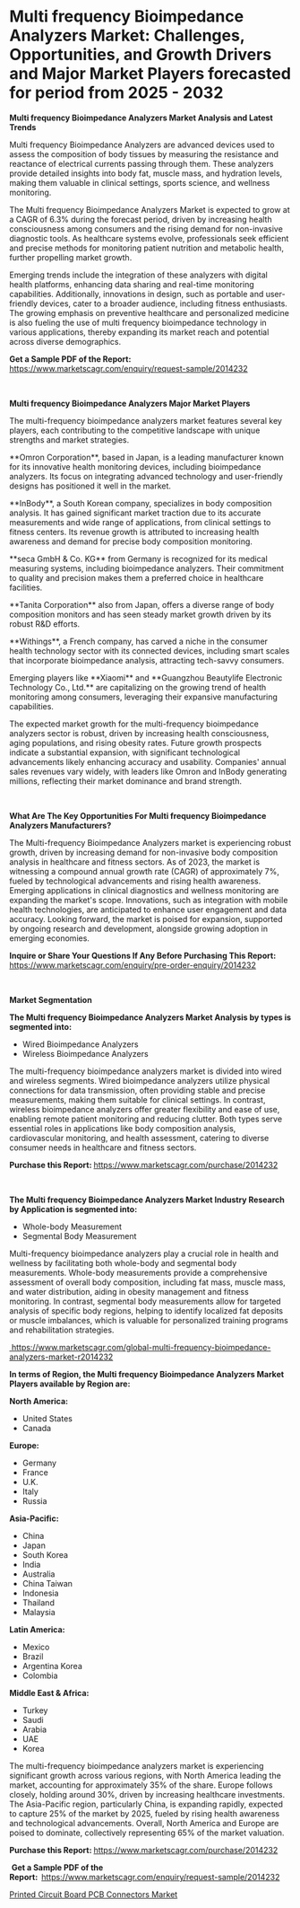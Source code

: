 <p><h1>Multi frequency Bioimpedance Analyzers Market: Challenges, Opportunities, and Growth Drivers and Major Market Players forecasted for period from 2025 - 2032</h1></p><p><strong>Multi frequency Bioimpedance Analyzers Market Analysis and Latest Trends</strong></p>
<p><p>Multi frequency Bioimpedance Analyzers are advanced devices used to assess the composition of body tissues by measuring the resistance and reactance of electrical currents passing through them. These analyzers provide detailed insights into body fat, muscle mass, and hydration levels, making them valuable in clinical settings, sports science, and wellness monitoring.</p><p>The Multi frequency Bioimpedance Analyzers Market is expected to grow at a CAGR of 6.3% during the forecast period, driven by increasing health consciousness among consumers and the rising demand for non-invasive diagnostic tools. As healthcare systems evolve, professionals seek efficient and precise methods for monitoring patient nutrition and metabolic health, further propelling market growth. </p><p>Emerging trends include the integration of these analyzers with digital health platforms, enhancing data sharing and real-time monitoring capabilities. Additionally, innovations in design, such as portable and user-friendly devices, cater to a broader audience, including fitness enthusiasts. The growing emphasis on preventive healthcare and personalized medicine is also fueling the use of multi frequency bioimpedance technology in various applications, thereby expanding its market reach and potential across diverse demographics.</p></p>
<p><strong>Get a Sample PDF of the Report:&nbsp;</strong> <a href="https://www.marketscagr.com/enquiry/request-sample/2014232?utm_campaign=2769&utm_medium=2&utm_source=Github&utm_content=ia&utm_term=29032025&utm_id=multi-frequency-bioimpedance-analyzers">https://www.marketscagr.com/enquiry/request-sample/2014232</a></p>
<p>&nbsp;</p>
<p><strong>Multi frequency Bioimpedance Analyzers Major Market Players</strong></p>
<p><p>The multi-frequency bioimpedance analyzers market features several key players, each contributing to the competitive landscape with unique strengths and market strategies. </p><p>**Omron Corporation**, based in Japan, is a leading manufacturer known for its innovative health monitoring devices, including bioimpedance analyzers. Its focus on integrating advanced technology and user-friendly designs has positioned it well in the market. </p><p>**InBody**, a South Korean company, specializes in body composition analysis. It has gained significant market traction due to its accurate measurements and wide range of applications, from clinical settings to fitness centers. Its revenue growth is attributed to increasing health awareness and demand for precise body composition monitoring.</p><p>**seca GmbH & Co. KG** from Germany is recognized for its medical measuring systems, including bioimpedance analyzers. Their commitment to quality and precision makes them a preferred choice in healthcare facilities. </p><p>**Tanita Corporation** also from Japan, offers a diverse range of body composition monitors and has seen steady market growth driven by its robust R&D efforts.</p><p>**Withings**, a French company, has carved a niche in the consumer health technology sector with its connected devices, including smart scales that incorporate bioimpedance analysis, attracting tech-savvy consumers. </p><p>Emerging players like **Xiaomi** and **Guangzhou Beautylife Electronic Technology Co., Ltd.** are capitalizing on the growing trend of health monitoring among consumers, leveraging their expansive manufacturing capabilities.</p><p>The expected market growth for the multi-frequency bioimpedance analyzers sector is robust, driven by increasing health consciousness, aging populations, and rising obesity rates. Future growth prospects indicate a substantial expansion, with significant technological advancements likely enhancing accuracy and usability. Companies' annual sales revenues vary widely, with leaders like Omron and InBody generating millions, reflecting their market dominance and brand strength.</p></p>
<p>&nbsp;</p>
<p><strong>What Are The Key Opportunities For Multi frequency Bioimpedance Analyzers Manufacturers?</strong></p>
<p><p>The Multi-frequency Bioimpedance Analyzers market is experiencing robust growth, driven by increasing demand for non-invasive body composition analysis in healthcare and fitness sectors. As of 2023, the market is witnessing a compound annual growth rate (CAGR) of approximately 7%, fueled by technological advancements and rising health awareness. Emerging applications in clinical diagnostics and wellness monitoring are expanding the market's scope. Innovations, such as integration with mobile health technologies, are anticipated to enhance user engagement and data accuracy. Looking forward, the market is poised for expansion, supported by ongoing research and development, alongside growing adoption in emerging economies.</p></p>
<p><strong>Inquire or Share Your Questions If Any Before Purchasing This Report:</strong> <a href="https://www.marketscagr.com/enquiry/pre-order-enquiry/2014232?utm_campaign=2769&utm_medium=2&utm_source=Github&utm_content=ia&utm_term=29032025&utm_id=multi-frequency-bioimpedance-analyzers">https://www.marketscagr.com/enquiry/pre-order-enquiry/2014232</a></p>
<p>&nbsp;</p>
<p><strong>Market Segmentation</strong></p>
<p><strong>The Multi frequency Bioimpedance Analyzers Market Analysis by types is segmented into:</strong></p>
<p><ul><li>Wired Bioimpedance Analyzers</li><li>Wireless Bioimpedance Analyzers</li></ul></p>
<p><p>The multi-frequency bioimpedance analyzers market is divided into wired and wireless segments. Wired bioimpedance analyzers utilize physical connections for data transmission, often providing stable and precise measurements, making them suitable for clinical settings. In contrast, wireless bioimpedance analyzers offer greater flexibility and ease of use, enabling remote patient monitoring and reducing clutter. Both types serve essential roles in applications like body composition analysis, cardiovascular monitoring, and health assessment, catering to diverse consumer needs in healthcare and fitness sectors.</p></p>
<p><strong>Purchase this Report:&nbsp;</strong><a href="https://www.marketscagr.com/purchase/2014232?utm_campaign=2769&utm_medium=2&utm_source=Github&utm_content=ia&utm_term=29032025&utm_id=multi-frequency-bioimpedance-analyzers">https://www.marketscagr.com/purchase/2014232</a></p>
<p>&nbsp;</p>
<p><strong>The Multi frequency Bioimpedance Analyzers Market Industry Research by Application is segmented into:</strong></p>
<p><ul><li>Whole-body Measurement</li><li>Segmental Body Measurement</li></ul></p>
<p><p>Multi-frequency bioimpedance analyzers play a crucial role in health and wellness by facilitating both whole-body and segmental body measurements. Whole-body measurements provide a comprehensive assessment of overall body composition, including fat mass, muscle mass, and water distribution, aiding in obesity management and fitness monitoring. In contrast, segmental body measurements allow for targeted analysis of specific body regions, helping to identify localized fat deposits or muscle imbalances, which is valuable for personalized training programs and rehabilitation strategies.</p></p>
<p><a href="https://www.marketscagr.com/global-multi-frequency-bioimpedance-analyzers-market-r2014232?utm_campaign=2769&utm_medium=2&utm_source=Github&utm_content=ia&utm_term=29032025&utm_id=multi-frequency-bioimpedance-analyzers">&nbsp;https://www.marketscagr.com/global-multi-frequency-bioimpedance-analyzers-market-r2014232</a></p>
<p><strong>In terms of Region, the Multi frequency Bioimpedance Analyzers Market Players available by Region are:</strong></p>
<p>
    <p> <strong> North America: </strong>
        <ul>
            <li>United States</li>
            <li>Canada</li>
        </ul>
        </p> 
    <p> <strong> Europe: </strong>
        <ul>
            <li>Germany</li>
            <li>France</li>
            <li>U.K.</li>
            <li>Italy</li>
            <li>Russia</li>
        </ul>
        </p> 
    <p> <strong> Asia-Pacific: </strong>
        <ul>
            <li>China</li>
            <li>Japan</li>
            <li>South Korea</li>
            <li>India</li>
            <li>Australia</li>
            <li>China Taiwan</li>
            <li>Indonesia</li>
            <li>Thailand</li>
            <li>Malaysia</li>
        </ul>
        </p> 
    <p> <strong> Latin America: </strong>
        <ul>
            <li>Mexico</li>
            <li>Brazil</li>
            <li>Argentina Korea</li>
            <li>Colombia</li>
        </ul>
        </p> 
    <p> <strong> Middle East & Africa: </strong>
        <ul>
            <li>Turkey</li>
            <li>Saudi</li>
            <li>Arabia</li>
            <li>UAE</li>
            <li>Korea</li>
        </ul>
    </p>
    </p>
<p><p>The multi-frequency bioimpedance analyzers market is experiencing significant growth across various regions, with North America leading the market, accounting for approximately 35% of the share. Europe follows closely, holding around 30%, driven by increasing healthcare investments. The Asia-Pacific region, particularly China, is expanding rapidly, expected to capture 25% of the market by 2025, fueled by rising health awareness and technological advancements. Overall, North America and Europe are poised to dominate, collectively representing 65% of the market valuation.</p></p>
<p><strong>Purchase this Report: </strong><a href="https://www.marketscagr.com/purchase/2014232?utm_campaign=2769&utm_medium=2&utm_source=Github&utm_content=ia&utm_term=29032025&utm_id=multi-frequency-bioimpedance-analyzers">https://www.marketscagr.com/purchase/2014232</a></p>
<p>&nbsp;<strong>Get a Sample PDF of the Report:&nbsp;&nbsp;</strong><a href="https://www.marketscagr.com/enquiry/request-sample/2014232?utm_campaign=2769&utm_medium=2&utm_source=Github&utm_content=ia&utm_term=29032025&utm_id=multi-frequency-bioimpedance-analyzers">https://www.marketscagr.com/enquiry/request-sample/2014232</a></p>
<p><strong></strong></p>
<p><p><a href="https://github.com/organophelia8282/Market-Research-Report-List-1/blob/main/printed-circuit-board-pcb-connectors-market.md?utm_campaign=2769&utm_medium=2&utm_source=Github&utm_content=ia&utm_term=29032025&utm_id=multi-frequency-bioimpedance-analyzers">Printed Circuit Board PCB Connectors Market</a></p></p>